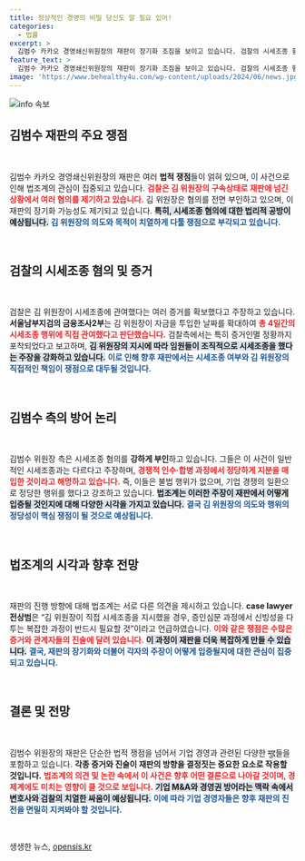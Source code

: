 ```yaml
---
title: 정상적인 경영의 비밀 당신도 알 필요 있어!
categories:
  - 법률
excerpt: >
  김범수 카카오 경영쇄신위원장의 재판이 장기화 조짐을 보이고 있습니다. 검찰의 시세조종 혐의 강화와 김 위원장의 강력한 부인이 맞물리며, 법리 공방이 치열할 것으로 예상됩니다.
feature_text: >
  김범수 카카오 경영쇄신위원장의 재판이 장기화 조짐을 보이고 있습니다. 검찰의 시세조종 혐의 강화와 김 위원장의 강력한 부인이 맞물리며, 법리 공방이 치열할 것으로 예상됩니다.
image: 'https://www.behealthy4u.com/wp-content/uploads/2024/06/news.jpg'
---
```


<p><img src="https://www.behealthy4u.com/wp-content/uploads/2024/06/news.jpg" alt="info 속보" /></p>

<h2 data-ke-size="size26">김범수 재판의 주요 쟁점</h2>

<p data-ke-size="size16">&nbsp;</p>

<p>김범수 카카오 경영쇄신위원장의 재판은 여러 <b>법적 쟁점</b>들이 얽혀 있으며, 이 사건으로 인해 법조계의 관심이 집중되고 있습니다. <b><span style="color: #ee2323;">검찰은 김 위원장의 구속상태로 재판에 넘긴 상황에서 여러 혐의를 제기하고 있습니다.</span></b> 김 위원장은 혐의를 전면 부인하고 있으며, 이 재판의 장기화 가능성도 제기되고 있습니다. <b><span style="background-color: #21538527;">특히, 시세조종 혐의에 대한 법리적 공방이 예상됩니다.</span></b> <b><span style="color: #1a5490;">김 위원장의 의도와 목적이 치열하게 다툴 쟁점으로 부각되고 있습니다.</span></b></p>

<p data-ke-size="size16">&nbsp;</p>

<h2 data-ke-size="size26">검찰의 시세조종 혐의 및 증거</h2>

<p data-ke-size="size16">&nbsp;</p>

<p>검찰은 김 위원장이 시세조종에 관여했다는 여러 증거를 확보했다고 주장하고 있습니다. <b>서울남부지검의 금융조사2부</b>는 김 위원장이 자금을 투입한 날짜를 확대하여 <b><span style="color: #ee2323;">총 4일간의 시세조종 행위에 직접 관여했다고 판단했습니다.</span></b> 검찰측에서는 특히 증거인멸 정황까지 포착되었다고 보고하며, <b><span style="background-color: #21538527;">김 위원장의 지시에 따라 임원들이 조직적으로 시세조종을 했다는 주장을 강화하고 있습니다.</span></b> <b><span style="color: #1a5490;">이로 인해 향후 재판에서는 시세조종 여부와 김 위원장의 직접적인 책임이 쟁점으로 대두될 것입니다.</span></b></p>

<p data-ke-size="size16">&nbsp;</p>

<h2 data-ke-size="size26">김범수 측의 방어 논리</h2>

<p data-ke-size="size16">&nbsp;</p>

<p>김범수 위원장 측은 시세조종 혐의를 <b>강하게 부인</b>하고 있습니다. 그들은 이 사건이 일반적인 시세조종과는 다르다고 주장하며, <b><span style="color: #ee2323;">경쟁적 인수·합병 과정에서 정당하게 지분을 매입한 것이라고 해명하고 있습니다.</span></b> 즉, 이들은 불법 행위가 없으며, 기업 경쟁의 일환으로 정당한 행위를 했다고 강조하고 있습니다. <b><span style="background-color: #21538527;">법조계는 이러한 주장이 재판에서 어떻게 입증될 것인지에 대해 다양한 시각을 가지고 있습니다.</span></b> <b><span style="color: #1a5490;">결국 김 위원장의 의도와 행위의 정당성이 핵심 쟁점이 될 것으로 예상됩니다.</span></b></p>

<p data-ke-size="size16">&nbsp;</p>

<h2 data-ke-size="size26">법조계의 시각과 향후 전망</h2>

<p data-ke-size="size16">&nbsp;</p>

<p>재판의 진행 방향에 대해 법조계는 서로 다른 의견을 제시하고 있습니다. <b>case lawyer 전상범</b>은 “김 위원장이 직접 시세조종을 지시했을 경우, 증인심문 과정에서 신빙성을 다투는 복잡한 과정이 반드시 필요할 것”이라고 언급하였습니다. <b><span style="color: #ee2323;">이와 같은 쟁점은 수많은 증거와 관계자들의 진술에 달려 있습니다.</span></b> <b><span style="background-color: #21538527;">이 과정이 재판을 더욱 복잡하게 만들 수 있습니다.</span></b> <b><span style="color: #1a5490;">결국, 재판의 장기화와 더불어 각자의 주장이 어떻게 입증될지에 대한 관심이 집중되고 있습니다.</span></b></p>

<p data-ke-size="size16">&nbsp;</p>

<h2 data-ke-size="size26">결론 및 전망</h2>

<p data-ke-size="size16">&nbsp;</p>

<p>김범수 위원장의 재판은 단순한 법적 쟁점을 넘어서 기업 경영과 관련된 다양한 मुद्द들을 포함하고 있습니다. <b>각종 증거와 진술이 재판의 방향을 결정짓는 중요한 요소로 작용할 것입니다.</b> <b><span style="color: #ee2323;">법조계의 의견 및 논란 속에서 이 사건은 향후 어떤 결론으로 나아갈 것이며, 경제계에도 미치는 영향이 클 것으로 보입니다.</span></b> <b><span style="background-color: #21538527;">기업 M&amp;A와 경영권 방어라는 맥락 속에서 변호사와 검찰의 치열한 싸움이 예상됩니다.</span></b> <b><span style="color: #1a5490;">이에 따라 기업 경영자들은 향후 재판의 진전을 면밀히 지켜봐야 할 것입니다.</span></b></p>

<p data-ke-size="size16">&nbsp;</p>
생생한 뉴스, <a href="https://opensis.kr" rel="dofollow">opensis.kr</a>


